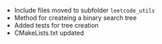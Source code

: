 - Include files moved to subfolder `leetcode_utils`
- Method for createing a binary search tree
- Added tests for tree creation
- CMakeLists.txt updated